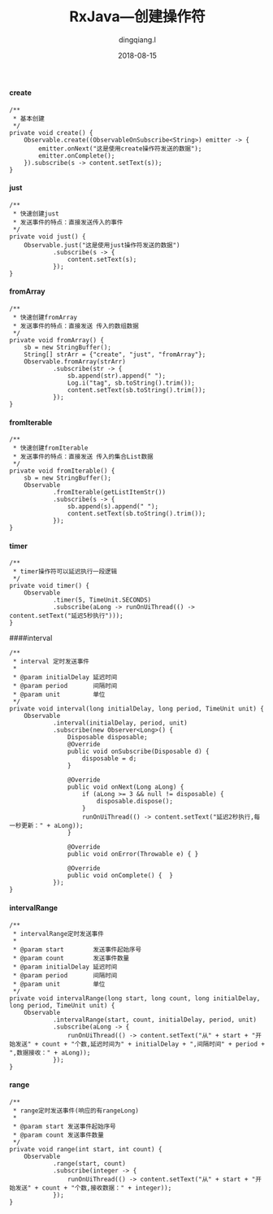 ﻿---
layout:     post
title:      RxJava—创建操作符
subtitle:   
date:       2018-08-15
author:     dingqiang.l
header-img: 
catalog: true
tags:
    - Android
    - 开发技巧
---
#### create

    /**
     * 基本创建
     */
    private void create() {
        Observable.create((ObservableOnSubscribe<String>) emitter -> {
            emitter.onNext("这是使用create操作符发送的数据");
            emitter.onComplete();
        }).subscribe(s -> content.setText(s));
    }   
#### just


    /**
     * 快速创建just
     * 发送事件的特点：直接发送传入的事件
     */
    private void just() {
        Observable.just("这是使用just操作符发送的数据")
                .subscribe(s -> {
                    content.setText(s);
                });
    }

#### fromArray

    /**
     * 快速创建fromArray
     * 发送事件的特点：直接发送 传入的数组数据
     */
    private void fromArray() {
        sb = new StringBuffer();
        String[] strArr = {"create", "just", "fromArray"};
        Observable.fromArray(strArr)
                .subscribe(str -> {
                    sb.append(str).append(" ");
                    Log.i("tag", sb.toString().trim());
                    content.setText(sb.toString().trim());
                });
    }
#### fromIterable

    /**
     * 快速创建fromIterable
     * 发送事件的特点：直接发送 传入的集合List数据
     */
    private void fromIterable() {
        sb = new StringBuffer();
        Observable
                .fromIterable(getListItemStr())
                .subscribe(s -> {
                    sb.append(s).append(" ");
                    content.setText(sb.toString().trim());
                });
    }

#### timer

    /**
     * timer操作符可以延迟执行一段逻辑
     */
    private void timer() {
        Observable
                .timer(5, TimeUnit.SECONDS)
                .subscribe(aLong -> runOnUiThread(() -> content.setText("延迟5秒执行")));
    }
####interval

    /**
     * interval 定时发送事件
     *
     * @param initialDelay 延迟时间
     * @param period       间隔时间
     * @param unit         单位
     */
    private void interval(long initialDelay, long period, TimeUnit unit) {
        Observable
                .interval(initialDelay, period, unit)
                .subscribe(new Observer<Long>() {
                    Disposable disposable;
                    @Override
                    public void onSubscribe(Disposable d) {
                        disposable = d;
                    }

                    @Override
                    public void onNext(Long aLong) {
                        if (aLong >= 3 && null != disposable) {
                            disposable.dispose();
                        }
                        runOnUiThread(() -> content.setText("延迟2秒执行,每一秒更新：" + aLong));
                    }

                    @Override
                    public void onError(Throwable e) { }

                    @Override
                    public void onComplete() {  }
                });
    }
#### intervalRange

    /**
     * intervalRange定时发送事件
     *
     * @param start        发送事件起始序号
     * @param count        发送事件数量
     * @param initialDelay 延迟时间
     * @param period       间隔时间
     * @param unit         单位
     */
    private void intervalRange(long start, long count, long initialDelay, long period, TimeUnit unit) {
        Observable
                .intervalRange(start, count, initialDelay, period, unit)
                .subscribe(aLong -> {
                    runOnUiThread(() -> content.setText("从" + start + "开始发送" + count + "个数,延迟时间为" + initialDelay + ",间隔时间" + period + ",数据接收：" + aLong));
                });
    }
#### range

    /**
     * range定时发送事件(响应的有rangeLong)
     *
     * @param start 发送事件起始序号
     * @param count 发送事件数量
     */
    private void range(int start, int count) {
        Observable
                .range(start, count)
                .subscribe(integer -> {
                    runOnUiThread(() -> content.setText("从" + start + "开始发送" + count + "个数,接收数据：" + integer));
                });
    }

